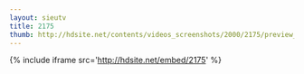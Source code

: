 ```yaml
---
layout: sieutv
title: 2175
thumb: http://hdsite.net/contents/videos_screenshots/2000/2175/preview_360p.mp4.jpg
---
```

{% include iframe src='http://hdsite.net/embed/2175' %}
 
